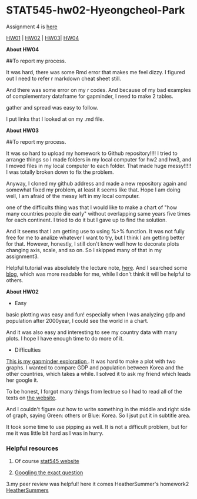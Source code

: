 # STAT545-hw02-Hyeongcheol-Park


Assignment 4 is [here](https://github.com/aiod01/STAT545-hw-Hyeongcheol-Park/blob/master/Hw04/hw04.md)




 [HW01](https://github.com/aiod01/STAT545-hw01-Hyeongcheol-Park) | 
[HW02](https://github.com/aiod01/STAT545-hw02-Hyeongcheol-Park/blob/master/Exploring_Gapminder_for_HW2.md) |
 [HW03](https://github.com/aiod01/STAT545-hw-Hyeongcheol-Park/blob/master/hw03/hw03-hyeongcheol-park.md)|
 [HW04](https://github.com/aiod01/STAT545-hw-Hyeongcheol-Park/blob/master/Hw04/hw04.md)


**About HW04**

##To report my process.

It was hard, there was some Rmd error that makes me feel dizzy.
I figured out I need to refer r markdown cheat sheet still.

 And there was some error on my r codes. And because of my bad examples of complementary dataframe for gapminder, I need to make 2 tables.
 
  gather and spread was easy to follow.
  
  I put links that I looked at on my .md file.


**About HW03**

##To report my process.


 It was so hard to upload my homework to Github repository!!!!
 I tried to arrange things so I made folders in my local computer for hw2 and hw3, and I moved files in my local computer to each folder. That made huge messy!!!!!
 I was totally broken down to fix the problem.
 
  Anyway, I cloned my github address and made a new repository again and somewhat fixed my problem, at least it seems like that.
 Hope I am doing well, I am afraid of the messy left in my local computer.

 

 one of the difficults thing was that I would like to make a chart of "how many countries people die early" without overlapping same years five times for each continent. I tried to do it but I gave up to find the solution. 
 
 
  And It seems that I am getting use to using %>% function. It was not fully free for me to analize whatever I want to try, but I think I am getting better for that.
  However, honestly, I still don't know well how to decorate plots  changing axis, scale, and so on. So I skipped many of that in my assignment3.
  
  
  Helpful tutorial was absolutely the lecture note, [here](https://stat545.com/cm007-notes_and_exercises.html). And I searched some [blog](http://www.dodomira.com/2016/03/18/ggplot2-기초/), which was more readable for me, while I don't think it will be helpful to others.




 **About HW02**

* Easy

basic plotting was easy and fun! especially when I was analyzing gdp and population after 2000year, I could see the world in a chart.

 And it was also easy and interesting to see my country data with many plots. I hope I have enough time to do more of it.


* Difficulties


 [This is my gapminder exploration ](https://github.com/aiod01/STAT545-hw02-Hyeongcheol-Park/blob/master/Exploring_Gapminder_for_HW2.md). It was hard to make a plot with two graphs. I wanted to compare GDP and population between Korea and the other countries, which takes a while. I solved it to ask my friend which leads her google it.
 
 To be honest, I forgot many things from lectrue so I had to read all of the texts on [the website](http://stat545.com/block010_dplyr-end-single-table.html).

 And I couldn't figure out how to write something in the middle and right side of graph, saying Green: others or Blue: Korea. So I jsut put it in subtitle area.
 
  It took some time to use pipping as well. It is not a difficult problem, but for me it was little bit hard as I was in hurry. 


### Helpful resources

1. Of course [stat545 website](http://stat545.com/block010_dplyr-end-single-table.html)

2. [Googling the exact question](https://stackoverflow.com/questions/9109156/ggplot-combining-two-plots-from-different-data-frames)

3.my peer review was helpful! here it comes HeatherSummer's homework2 [HeatherSummers](https://github.com/heathersummers/STAT545-hw-Summers-Heather/blob/master/hw02/hw02.md)






